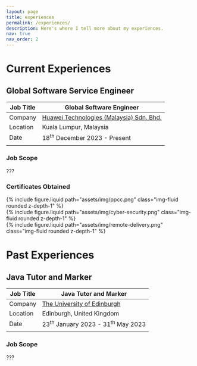 ```yaml
---
layout: page
title: experiences
permalink: /experiences/
description: Here's where I tell more about my experiences.
nav: true
nav_order: 2
---
```


# Current Experiences

## Global Software Service Engineer

| Job Title | Global Software Engineer                                               |
| --------- | ---------------------------------------------------------------------- |
| Company   | [Huawei Technologies (Malaysia) Sdn. Bhd.](https://www.huawei.com/my/) |
| Location  | Kuala Lumpur, Malaysia                                                 |
| Date      | 18<sup>th</sup> December 2023 - Present                                |
|           |                                                                        |

### Job Scope

???

### Certificates Obtained

<div class="row justify-content-center">
    <div class="col-sm-6">
        {% include figure.liquid path="assets/img/ppcc.png" class="img-fluid rounded z-depth-1" %}
    </div>
    <div class="col-sm-6">
        {% include figure.liquid path="assets/img/cyber-security.png" class="img-fluid rounded z-depth-1" %}
    </div>
    <div class="col-sm-6">
        {% include figure.liquid path="assets/img/remote-delivery.png" class="img-fluid rounded z-depth-1" %}
    </div>
</div>

# Past Experiences

## Java Tutor and Marker

| Job Title | Java Tutor and Marker                                   |
| --------- | ------------------------------------------------------- |
| Company   | [The University of Edinburgh](https://www.ed.ac.uk/)    |
| Location  | Edinburgh, United Kingdom                               |
| Date      | 23<sup>th</sup> January 2023 - 31<sup>th</sup> May 2023 |
|           |                                                         |

### Job Scope

???
